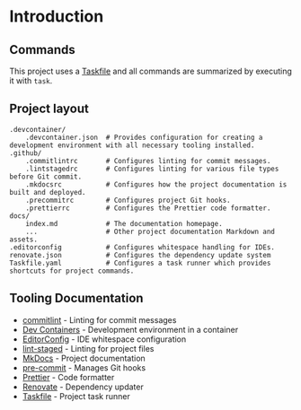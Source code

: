 # Introduction

## Commands

This project uses a [Taskfile](https://taskfile.dev/) and all commands are summarized by executing it with `task`.

## Project layout

    .devcontainer/
        .devcontainer.json  # Provides configuration for creating a development environment with all necessary tooling installed.
    .github/
        .commitlintrc       # Configures linting for commit messages.
        .lintstagedrc       # Configures linting for various file types before Git commit.
        .mkdocsrc           # Configures how the project documentation is built and deployed.
        .precommitrc        # Configures project Git hooks.
        .prettierrc         # Configures the Prettier code formatter.
    docs/
        index.md            # The documentation homepage.
        ...                 # Other project documentation Markdown and assets.
    .editorconfig           # Configures whitespace handling for IDEs.
    renovate.json           # Configures the dependency update system
    Taskfile.yaml           # Configures a task runner which provides shortcuts for project commands.

## Tooling Documentation

-   [commitlint](https://commitlint.js.org/) - Linting for commit messages
-   [Dev Containers](https://containers.dev/implementors/json_reference/) - Development environment in a container
-   [EditorConfig](https://editorconfig.org/) - IDE whitespace configuration
-   [lint-staged](https://www.npmjs.com/package/lint-staged?activeTab=readme#configuration) - Linting for project files
-   [MkDocs](https://www.mkdocs.org/user-guide/) - Project documentation
-   [pre-commit](https://pre-commit.com/#usage) - Manages Git hooks
-   [Prettier](https://prettier.io/) - Code formatter
-   [Renovate](https://docs.renovatebot.com/) - Dependency updater
-   [Taskfile](https://taskfile.dev/usage/) - Project task runner
